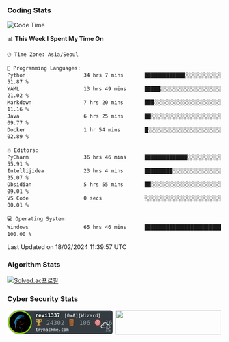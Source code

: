 ### Coding Stats

<!--START_SECTION:waka-->
![Code Time](http://img.shields.io/badge/Code%20Time-284%20hrs%209%20mins-blue)

📊 **This Week I Spent My Time On** 

```text
🕑︎ Time Zone: Asia/Seoul

💬 Programming Languages: 
Python                   34 hrs 7 mins       █████████████░░░░░░░░░░░░   51.87 % 
YAML                     13 hrs 49 mins      █████░░░░░░░░░░░░░░░░░░░░   21.02 % 
Markdown                 7 hrs 20 mins       ███░░░░░░░░░░░░░░░░░░░░░░   11.16 % 
Java                     6 hrs 25 mins       ██░░░░░░░░░░░░░░░░░░░░░░░   09.77 % 
Docker                   1 hr 54 mins        █░░░░░░░░░░░░░░░░░░░░░░░░   02.89 % 

🔥 Editors: 
PyCharm                  36 hrs 46 mins      ██████████████░░░░░░░░░░░   55.91 % 
Intellijidea             23 hrs 4 mins       █████████░░░░░░░░░░░░░░░░   35.07 % 
Obsidian                 5 hrs 55 mins       ██░░░░░░░░░░░░░░░░░░░░░░░   09.01 % 
VS Code                  0 secs              ░░░░░░░░░░░░░░░░░░░░░░░░░   00.01 % 

💻 Operating System: 
Windows                  65 hrs 46 mins      █████████████████████████   100.00 % 
```


 Last Updated on 18/02/2024 11:39:57 UTC
<!--END_SECTION:waka-->

### Algorithm Stats

[![Solved.ac프로필](http://mazassumnida.wtf/api/v2/generate_badge?boj=revi1337)](https://solved.ac/revi1337)

### Cyber Security Stats

[![revi1337's tryhackme stats](https://raw.githubusercontent.com/Revi1337/Revi1337/main/assets/thm_propic.png)][tryhackme]
[<img src="https://www.hackthebox.com/badge/image/1002993" width="248.01" height="57">][hackthebox]


[website]: https://revi1337.com
[tryhackme]: https://tryhackme.com/p/revi1337
[hackthebox]: https://app.hackthebox.com/profile/1002993
